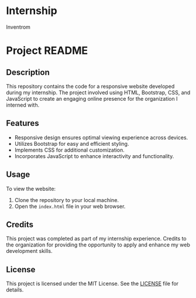# Internship
Inventrom
# Project README

## Description
This repository contains the code for a responsive website developed during my internship. The project involved using HTML, Bootstrap, CSS, and JavaScript to create an engaging online presence for the organization I interned with.

## Features
- Responsive design ensures optimal viewing experience across devices.
- Utilizes Bootstrap for easy and efficient styling.
- Implements CSS for additional customization.
- Incorporates JavaScript to enhance interactivity and functionality.

## Usage
To view the website:
1. Clone the repository to your local machine.
2. Open the `index.html` file in your web browser.

## Credits
This project was completed as part of my internship experience. Credits to the organization for providing the opportunity to apply and enhance my web development skills.

## License
This project is licensed under the MIT License. See the [LICENSE](LICENSE) file for details.
